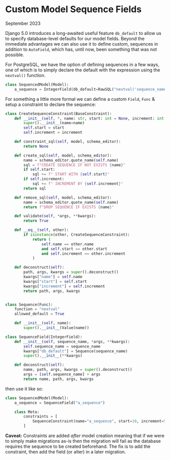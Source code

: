 Custom Model Sequence Fields
============================

September 2023


Django 5.0 introduces a long-awaited useful feature `db_default` to allow us to specify database-level defaults for our
model fields. Beyond the immediate advantages we can also use it to define custom, sequences in addition to `AutoField`,
which has, until now, been something that was not possible.

For PostgreSQL, we have the option of defining sequences in a few ways, one of which is to simply declare the default
with the expression using the `nextval()` function.


```python
class SequencedModel(Model):
    a_sequence = IntegerField(db_default=RawSQL("nextval('sequence_name')", params=[]))
```

For something a little more formal we can define a custom `Field`, `Func` & setup a constraint to declare the sequence:

```python
class CreateSequenceConstraint(BaseConstraint):
    def __init__(self, *, name: str, start: int = None, increment: int = None):
        super().__init__(name=name)
        self.start = start
        self.increment = increment

    def constraint_sql(self, model, schema_editor):
        return None

    def create_sql(self, model, schema_editor):
        name = schema_editor.quote_name(self.name)
        sql = f"CREATE SEQUENCE IF NOT EXISTS {name}"
        if self.start:
            sql += f" START WITH {self.start}"
        if self.increment:
            sql += f" INCREMENT BY {self.increment}"
        return sql

    def remove_sql(self, model, schema_editor):
        name = schema_editor.quote_name(self.name)
        return f"DROP SEQUENCE IF EXISTS {name}"

    def validate(self, *args, **kwargs):
        return True

    def __eq__(self, other):
        if isinstance(other, CreateSequenceConstraint):
            return (
                self.name == other.name
                and self.start == other.start
                and self.increment == other.increment
            )

    def deconstruct(self):
        path, args, kwargs = super().deconstruct()
        kwargs["name"] = self.name
        kwargs["start"] = self.start
        kwargs["increment"] = self.increment
        return path, args, kwargs


class Sequence(Func):
    function = "nextval"
    allowed_default = True

    def __init__(self, name):
        super().__init__(Value(name))

class SequenceField(IntegerField):
    def __init__(self, sequence_name, *args, **kwargs):
        self.sequence_name = sequence_name
        kwargs["db_default"] = Sequence(sequence_name)
        super().__init__(**kwargs)

    def deconstruct(self):
        name, path, args, kwargs = super().deconstruct()
        args = [self.sequence_name] + args
        return name, path, args, kwargs
```

then use it like so:


```python
class SequencedModel(Model):
    a_sequence = SequenceField("a_sequence")

    class Meta:
        constraints = [
            SequenceConstraint(name="a_sequence", start=10, increment=5)
        ]
```

**Caveat:** Constraints are added _after_ model creation meaning that if we were to simply make migrations as-is then
the migration will fail as the database requires the sequence to be created beforehand. The fix is to add the
constraint, then add the field (or alter) in a later migration.
